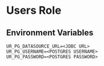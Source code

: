 # Users Role

## Environment Variables

```properties
UR_PG_DATASOURCE_URL=<JDBC URL>
UR_PG_USERNAME=<POSTGRES USERNAME>
UR_PG_PASSWORD=<POSTGRES PASSWORD>
```
